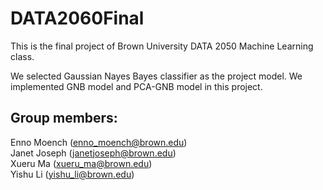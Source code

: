 # DATA2060Final

This is the final project of Brown University DATA 2050 Machine Learning class.  

We selected Gaussian Nayes Bayes classifier as the project model. We implemented GNB model and PCA-GNB model in this project.

## Group members:
Enno Moench (enno_moench@brown.edu)  
Janet Joseph (janetjoseph@brown.edu)  
Xueru Ma (xueru_ma@brown.edu)  
Yishu Li (yishu_li@brown.edu)  
